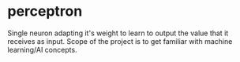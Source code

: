 # perceptron

Single neuron adapting it's weight to learn to output the value that it receives as input.
Scope of the project is to get familiar with machine learning/AI concepts.
